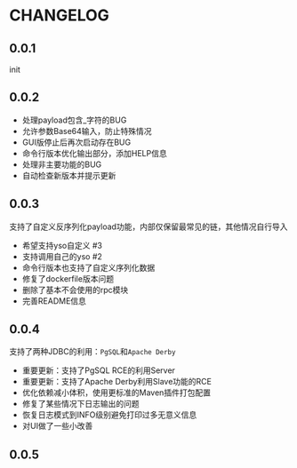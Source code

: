 # CHANGELOG

## 0.0.1

init

## 0.0.2

- 处理payload包含_字符的BUG
- 允许参数Base64输入，防止特殊情况
- GUI版停止后再次启动存在BUG
- 命令行版本优化输出部分，添加HELP信息
- 处理非主要功能的BUG
- 自动检查新版本并提示更新

## 0.0.3

支持了自定义反序列化payload功能，内部仅保留最常见的链，其他情况自行导入

- 希望支持yso自定义 #3
- 支持调用自己的yso #2
- 命令行版本也支持了自定义序列化数据
- 修复了dockerfile版本问题
- 删除了基本不会使用的rpc模块
- 完善README信息

## 0.0.4

支持了两种JDBC的利用：`PgSQL`和`Apache Derby`

- 重要更新：支持了PgSQL RCE的利用Server
- 重要更新：支持了Apache Derby利用Slave功能的RCE
- 优化依赖减小体积，使用更标准的Maven插件打包配置
- 修复了某些情况下日志输出的问题
- 恢复日志模式到INFO级别避免打印过多无意义信息
- 对UI做了一些小改善

## 0.0.5